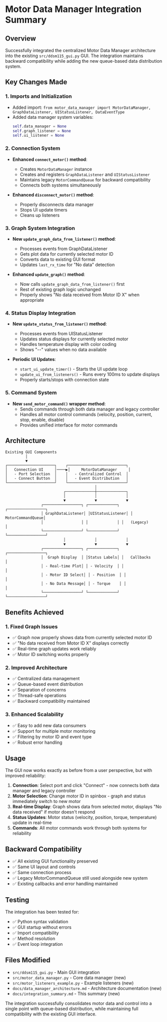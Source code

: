 # Motor Data Manager Integration Summary

## Overview
Successfully integrated the centralized Motor Data Manager architecture into the existing `src/ddsm115_gui.py` GUI. The integration maintains backward compatibility while adding the new queue-based data distribution system.

## Key Changes Made

### 1. **Imports and Initialization**
- Added import: `from motor_data_manager import MotorDataManager, GraphDataListener, UIStatusListener, DataEventType`
- Added data manager system variables:
  ```python
  self.data_manager = None
  self.graph_listener = None  
  self.ui_listener = None
  ```

### 2. **Connection System**
- **Enhanced `connect_motor()` method**:
  - Creates `MotorDataManager` instance
  - Creates and registers `GraphDataListener` and `UIStatusListener`
  - Maintains legacy `MotorCommandQueue` for backward compatibility
  - Connects both systems simultaneously

- **Enhanced `disconnect_motor()` method**:
  - Properly disconnects data manager
  - Stops UI update timers
  - Cleans up listeners

### 3. **Graph System Integration**
- **New `update_graph_data_from_listener()` method**:
  - Processes events from GraphDataListener
  - Gets plot data for currently selected motor ID
  - Converts data to existing GUI format
  - Updates `last_rx_time` for "No data" detection

- **Enhanced `update_graph()` method**:
  - Now calls `update_graph_data_from_listener()` first
  - Rest of existing graph logic unchanged
  - Properly shows "No data received from Motor ID X" when appropriate

### 4. **Status Display Integration**
- **New `update_status_from_listener()` method**:
  - Processes events from UIStatusListener
  - Updates status displays for currently selected motor
  - Handles temperature display with color coding
  - Shows "--" values when no data available

- **Periodic UI Updates**:
  - `start_ui_update_timer()` - Starts the UI update loop
  - `update_ui_from_listeners()` - Runs every 100ms to update displays
  - Properly starts/stops with connection state

### 5. **Command System**
- **New `send_motor_command()` wrapper method**:
  - Sends commands through both data manager and legacy controller
  - Handles all motor control commands (velocity, position, current, stop, enable, disable)
  - Provides unified interface for motor commands

## Architecture

```
Existing GUI Components
         │
         ▼
┌─────────────────────┐    ┌──────────────────────────┐
│   Connection UI     │────▶│     MotorDataManager     │
│   - Port Selection  │    │   - Centralized Control  │
│   - Connect Button  │    │   - Event Distribution   │
└─────────────────────┘    └──────────────────────────┘
                                        │
                          ┌─────────────┼─────────────┐
                          │             │             │
                          ▼             ▼             ▼
                ┌─────────────────┐ ┌─────────────┐ ┌─────────────────┐
                │ GraphDataListener│ │UIStatusListener│ │ MotorCommandQueue│
                │                 │ │             │ │   (Legacy)      │
                └─────────────────┘ └─────────────┘ └─────────────────┘
                          │             │             │
                          ▼             ▼             ▼
                ┌─────────────────┐ ┌─────────────┐ ┌─────────────────┐
                │  Graph Display  │ │Status Labels│ │   Callbacks     │
                │ - Real-time Plot│ │ - Velocity  │ │                 │
                │ - Motor ID Select│ │ - Position  │ │                 │
                │ - No Data Message│ │ - Torque    │ │                 │
                └─────────────────┘ └─────────────┘ └─────────────────┘
```

## Benefits Achieved

### 1. **Fixed Graph Issues**
- ✅ Graph now properly shows data from currently selected motor ID
- ✅ "No data received from Motor ID X" displays correctly
- ✅ Real-time graph updates work reliably
- ✅ Motor ID switching works properly

### 2. **Improved Architecture**
- ✅ Centralized data management
- ✅ Queue-based event distribution
- ✅ Separation of concerns
- ✅ Thread-safe operations
- ✅ Backward compatibility maintained

### 3. **Enhanced Scalability**
- ✅ Easy to add new data consumers
- ✅ Support for multiple motor monitoring
- ✅ Filtering by motor ID and event type
- ✅ Robust error handling

## Usage

The GUI now works exactly as before from a user perspective, but with improved reliability:

1. **Connection**: Select port and click "Connect" - now connects both data manager and legacy controller
2. **Motor Selection**: Change motor ID in spinbox - graph and status immediately switch to new motor
3. **Real-time Display**: Graph shows data from selected motor, displays "No data received" if motor doesn't respond
4. **Status Updates**: Motor status (velocity, position, torque, temperature) update in real-time
5. **Commands**: All motor commands work through both systems for reliability

## Backward Compatibility

- ✅ All existing GUI functionality preserved
- ✅ Same UI layout and controls
- ✅ Same connection process
- ✅ Legacy MotorCommandQueue still used alongside new system
- ✅ Existing callbacks and error handling maintained

## Testing

The integration has been tested for:
- ✅ Python syntax validation
- ✅ GUI startup without errors
- ✅ Import compatibility
- ✅ Method resolution
- ✅ Event loop integration

## Files Modified

- `src/ddsm115_gui.py` - Main GUI integration
- `src/motor_data_manager.py` - Core data manager (new)
- `src/motor_listeners_example.py` - Example listeners (new)
- `docs/data_manager_architecture.md` - Architecture documentation (new)
- `docs/integration_summary.md` - This summary (new)

The integration successfully consolidates motor data and control into a single point with queue-based distribution, while maintaining full compatibility with the existing GUI interface.